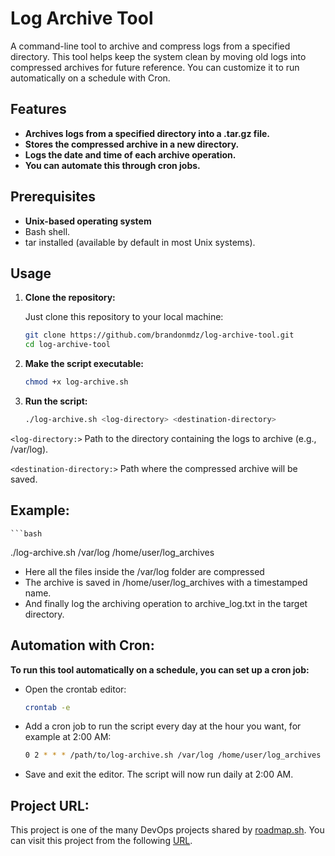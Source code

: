 # Log Archive Tool

A command-line tool to archive and compress logs from a specified directory. This tool helps keep the system clean by moving old logs into compressed archives for future reference. You can customize it to run automatically on a schedule with Cron.

## Features

- **Archives logs from a specified directory into a .tar.gz file.**
- **Stores the compressed archive in a new directory.**
- **Logs the date and time of each archive operation.**
- **You can automate this through cron jobs.**

## Prerequisites

- **Unix-based operating system**
- Bash shell.
- tar installed (available by default in most Unix systems).

## Usage

1. **Clone the repository:**

   Just clone this repository to your local machine:
    
   ```bash
   git clone https://github.com/brandonmdz/log-archive-tool.git
   cd log-archive-tool

2. **Make the script executable:**

   ```bash
   chmod +x log-archive.sh

3. **Run the script:**

	```bash
   ./log-archive.sh <log-directory> <destination-directory>

`<log-directory:>` Path to the directory containing the logs to archive (e.g., /var/log).

`<destination-directory:>` Path where the compressed archive will be saved.

## Example:

	```bash
   ./log-archive.sh /var/log /home/user/log_archives

   - Here all the files inside the /var/log folder are compressed
   - The archive is saved in /home/user/log_archives with a timestamped name.
   - And finally log the archiving operation to archive_log.txt in the target directory.

## Automation with Cron:

**To run this tool automatically on a schedule, you can set up a cron job:**

- Open the crontab editor:

	```bash
   crontab -e

- Add a cron job to run the script every day at the hour you want, for example at 2:00 AM:

   ```bash
   0 2 * * * /path/to/log-archive.sh /var/log /home/user/log_archives

- Save and exit the editor. The script will now run daily at 2:00 AM.

## Project URL:

This project is one of the many DevOps projects shared by [roadmap.sh](http://roadmap.sh "roadmap.sh"). You can visit this project from the following [URL](https://roadmap.sh/projects/server-stats "URL").